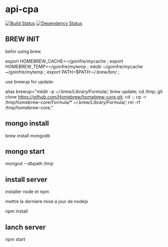 # api-cpa

[![Build Status](https://travis-ci.org/api-cpa/api-cpa.svg?branch=master)](https://travis-ci.org/api-cpa/api-cpa) [![Dependency Status](https://dependencyci.com/github/api-cpa/api-cpa/badge)](https://dependencyci.com/github/api-cpa/api-cpa)

## BREW INIT

befor using brew.

export HOMEBREW_CACHE=~/goinfre/mycache ;
export HOMEBREW_TEMP=~/goinfre/mytemp ;
mkdir ~/goinfre/mycache ~/goinfre/mytemp ;
export PATH=$PATH:~/.brew/bin/ ;


use brewup for update:

alias brewup="mkdir -p ~/.brew/Library/Formula/; brew update; cd /tmp; git clone https://github.com/Homebrew/homebrew-core.git; cd -; cp -r /tmp/homebrew-core/Formula/* ~/.brew/Library/Formula/; rm -rf /tmp/homebrew-core;"

## mongo install

brew install mongodb

## mongo start

mongod --dbpath /tmp


## install server

installer node et npm

mettre la derniere mise a jour de nodejs

npm install

## lanch server

npm start
